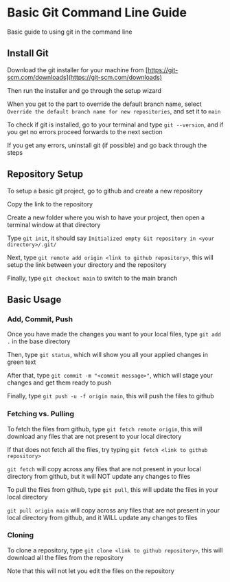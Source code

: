 # Basic Git Command Line Guide
Basic guide to using git in the command line

## Install Git
Download the git installer for your machine from [https://git-scm.com/downloads](https://git-scm.com/downloads)

Then run the installer and go through the setup wizard

When you get to the part to override the default branch name, select `Override the default branch name for new repositories`, and set it to `main`

To check if git is installed, go to your terminal and type `git --version`, and if you get no errors proceed forwards to the next section

If you get any errors, uninstall git (if possible) and go back through the steps


## Repository Setup

To setup a basic git project, go to github and create a new repository

Copy the link to the repository

Create a new folder where you wish to have your project, then open a terminal window at that directory

Type `git init`, it should say `Initialized empty Git repository in <your directory>/.git/`

Next, type `git remote add origin <link to github repository>`, this will setup the link between your directory and the repository

Finally, type `git checkout main` to switch to the main branch


## Basic Usage

### Add, Commit, Push

Once you have made the changes you want to your local files, type `git add .` in the base directory

Then, type `git status`, which will show you all your applied changes in green text

After that, type `git commit -m "<commit message>"`, which will stage your changes and get them ready to push

Finally, type `git push -u -f origin main`, this will push the files to github


### Fetching vs. Pulling

To fetch the files from github, type `git fetch remote origin`, this will download any files that are not present to your local directory

If that does not fetch all the files, try typing `git fetch <link to github repository>`

`git fetch` will copy across any files that are not present in your local directory from github, but it will NOT update any changes to files


To pull the files from github, type `git pull`, this will update the files in your local directory

`git pull origin main` will copy across any files that are not present in your local directory from github, and it WILL update any changes to files


### Cloning

To clone a repository, type `git clone <link to github repository>`, this will download all the files from the repository

Note that this will not let you edit the files on the repository
